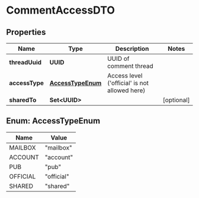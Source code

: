 

# CommentAccessDTO


## Properties

| Name | Type | Description | Notes |
|------------ | ------------- | ------------- | -------------|
|**threadUuid** | **UUID** | UUID of comment thread |  |
|**accessType** | [**AccessTypeEnum**](#AccessTypeEnum) | Access level (&#39;official&#39; is not allowed here) |  |
|**sharedTo** | **Set&lt;UUID&gt;** |  |  [optional] |



## Enum: AccessTypeEnum

| Name | Value |
|---- | -----|
| MAILBOX | &quot;mailbox&quot; |
| ACCOUNT | &quot;account&quot; |
| PUB | &quot;pub&quot; |
| OFFICIAL | &quot;official&quot; |
| SHARED | &quot;shared&quot; |



